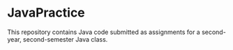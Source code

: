 # JavaPractice
This repository contains Java code submitted as assignments for a second-year, second-semester Java class.
